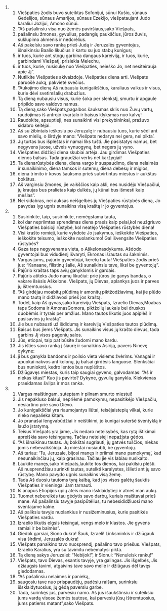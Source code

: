 <ol>
  <li>
    <ol>
      <li>Viešpaties žodis buvo suteiktas Sofonijui, sūnui Kušio, sūnaus Gedelijos, sūnaus Amarijos, sūnaus Ezekijo, viešpataujant Judo karaliui Jozijui, Amono sūnui.</li>
      <li>“Aš pašalinsiu visa nuo žemės paviršiaus,­sako Viešpats,­</li>
      <li>pašalinsiu žmones, gyvulius, padangių paukščius, jūros žuvis, suklupimo akmenis ir nedorėlius.</li>
      <li>Aš pakelsiu savo ranką prieš Judą ir Jeruzalės gyventojus, išnaikinsiu Baalio likučius ir kartu su juo stabų kunigus;</li>
      <li>ir tuos, kurie ant stogų garbina dangaus kareiviją, ir tuos, kurie, garbindami Viešpatį, prisiekia Melechu,</li>
      <li>ir tuos, kurie, nusisukę nuo Viešpaties, neieško Jo, net nesiteirauja apie Jį”.</li>
      <li>Nutilkite Viešpaties akivaizdoje. Viešpaties diena arti. Viešpats paruošė auką, pakvietė svečius.</li>
      <li>“Aukojimo dieną Aš nubausiu kunigaikščius, karaliaus vaikus ir visus, kurie dėvi svetimšalių drabužius.</li>
      <li>Tą dieną nubausiu visus, kurie šoka per slenkstį, smurtu ir apgaule pripildo savo valdovo namus.</li>
      <li>Tą dieną,­sako Viešpats,­pagalbos šauksmas sklis nuo Žuvų vartų, raudojimas iš antrojo kvartalo ir baisus klyksmas nuo kalvų!</li>
      <li>Raudokite, apsuptieji, nes sunaikinti visi prekybininkai, pražuvo sidabro keitėjai.</li>
      <li>Aš su žibintais ieškosiu po Jeruzalę ir nubausiu tuos, kurie sėdi ant savo mielių, o širdyje mano: ‘Viešpats nedarys nei gera, nei pikta’.</li>
      <li>Jų turtas bus išplėštas ir namai liks tušti. Jie pasistatys namus, bet negyvens juose, užveis vynuogynų, bet negers jų vyno.</li>
      <li>Viešpaties didžioji diena skubiai artėja. Jau girdimas Viešpaties dienos balsas. Tada graudžiai verks net karžygiai!</li>
      <li>Ta diena­rūstybės diena, diena vargo ir suspaudimo, diena nelaimės ir sunaikinimo, diena tamsos ir sutemų, diena debesų ir miglos,</li>
      <li>diena trimito ir kovos šauksmo prieš sutvirtintus miestus ir aukštus bokštus.</li>
      <li>Aš varginsiu žmones, jie vaikščios kaip akli, nes nusidėjo Viešpačiui, jų kraujas bus pralietas kaip dulkės, jų kūnai bus išmesti kaip mėšlas”.</li>
      <li>Nei sidabras, nei auksas neišgelbės jų Viešpaties rūstybės dieną, Jo pavydas lyg ugnis sunaikins visą kraštą ir jo gyventojus.</li>
    </ol>
  </li>
  <li>
    <ol>
      <li>Susirinkite, taip, susirinkite, nemėgstama tauta,</li>
      <li>kol dar nepriimtas sprendimas­ diena praeis kaip pelai,­kol neužgriuvo Viešpaties baisioji rūstybė, kol neatėjo Viešpaties rūstybės diena!</li>
      <li>Visi krašto romieji, kurie vykdote Jo įsakymus, ieškokite Viešpaties, ieškokite teisumo, ieškokite nuolankumo! Gal išvengsite Viešpaties rūstybės?</li>
      <li>Gaza taps negyvenama vieta, o Aškelonas­dykuma. Ašdodo gyventojai bus vidudienį išvaryti, Ekronas išrautas su šaknimis.</li>
      <li>Vargas jums, pajūrio gyventojai, keretų tauta! Viešpaties žodis prieš jus: “Kanaane, filistinų šalie, Aš sunaikinsiu tave, liksi be gyventojų”.</li>
      <li>Pajūrio kraštas taps avių ganyklomis ir gardais.</li>
      <li>Pajūris atiteks Judo namų likučiui: prie jūros jie ganys bandas, o vakare ilsėsis Aškelone. Viešpats, jų Dievas, aplankys juos ir parves jų ištremtuosius.</li>
      <li>“Aš girdėjau moabitų plūdimą ir amonitų piktžodžiavimą, kai jie plūdo mano tautą ir didžiavosi prieš jos kraštą.</li>
      <li>Todėl, kaip Aš gyvas,­sako kareivijų Viešpats, Izraelio Dievas,­Moabas taps Sodoma ir Amonas­Gomora, piktžolių laukais bei druskos duobėmis ir tyrais per amžius. Mano tautos likutis juos apiplėš ir pasisavins jų kraštą”.</li>
      <li>Jie bus nubausti už išdidumą ir kareivijų Viešpaties tautos plūdimą.</li>
      <li>Baisus bus jiems Viešpats. Jis sunaikins visus jų krašto dievus, tada garbins Jį visos pagonių salos.</li>
      <li>Jūs, etiopai, taip pat būsite žudomi mano kardu.</li>
      <li>Jis išties savo ranką į šiaurę ir sunaikins Asiriją, pavers Ninevę dykyne:</li>
      <li>ji bus ganykla bandoms ir poilsio vieta visiems žvėrims. Vanagai ir apuokai nakvos ant kolonų, jų balsai girdėsis languose. Slenksčiai bus nuniokoti, kedro lentos bus nuplėštos.</li>
      <li>Džiūgavęs miestas, kuris taip saugiai gyveno, galvodamas: “Aš ir niekas kitas!” Kuo jis pavirto? Dykyne, gyvulių ganykla. Kiekvienas praeidamas švilps ir mos ranka.</li>
    </ol>
  </li>
  <li>
    <ol>
      <li>Vargas maištingam, suteptam ir pilnam smurto miestui!</li>
      <li>Jis nepakluso balsui, nepriėmė pamokymų, nepasitikėjo Viešpačiu, nesiartino prie savo Dievo.</li>
      <li>Jo kunigaikščiai yra riaumojantys liūtai, teisėjai­stepių vilkai, kurie nieko nepalieka kitam.</li>
      <li>Jo pranašai lengvabūdžiai ir neištikimi, jo kunigai suteršė šventyklą ir laužo įstatymą.</li>
      <li>Teisus Viešpats yra jame, Jis nedaro neteisybės, kas rytą ištikimai apreiškia savo teisingumą. Tačiau neteisieji nepažįsta gėdos.</li>
      <li>“Aš išnaikinau tautas. Jų bokštai sugriauti, jų gatvės tuščios, niekas jomis nebevaikščioja. Jų miestai nusiaubti, be gyventojų.</li>
      <li>Aš tariau: ‘Tu, Jeruzale, bijosi manęs ir priimsi mano pamokymą’, kad nesunaikinčiau jų, kaip grasinau. Tačiau jie vis labiau nusikalto.</li>
      <li>Laukite manęs,­sako Viešpats,­laukite tos dienos, kai pakilsiu plėšti. Aš nusprendžiau surinkti tautas, sutelkti karalystes, išlieti ant jų savo rūstybę. Mano pavydo ugnis sunaikins visą žemę.</li>
      <li>Tada Aš duosiu tautoms tyrą kalbą, kad jos visos galėtų šauktis Viešpaties ir vieningai Jam tarnauti.</li>
      <li>Iš anapus Etiopijos upių ateis mano išsklaidytieji ir atneš man aukų.</li>
      <li>Tuomet nebereikės tau gėdytis savo darbų, kuriais maištavai prieš mane. Aš pašalinsiu tavyje pasipūtėlius, tu nebesididžiuosi mano šventajame kalne.</li>
      <li>Aš paliksiu tavyje nuolankius ir nusižeminusius, kurie pasitikės Viešpaties vardu.</li>
      <li>Izraelio likutis elgsis teisingai, vengs melo ir klastos. Jie gyvens ramiai ir be baimės”.</li>
      <li>Giedok garsiai, Siono dukra! Šauk, Izraeli! Linksminkis ir džiūgauk visa širdimi, Jeruzalės dukra!</li>
      <li>Viešpats panaikino tavo nuosprendį, pašalino tavo priešus. Viešpats, Izraelio Karalius, yra su tavimi­tu nebematysi pikta.</li>
      <li>Tą dieną sakys Jeruzalei: “Nebijok!”, ir Sionui: “Nenuleisk rankų!”</li>
      <li>Viešpats, tavo Dievas, esantis tavyje, yra galingas. Jis išgelbės, Jis džiaugsis tavimi, atgaivins tave savo meile ir džiūgaus dėl tavęs giedodamas.</li>
      <li>“Aš pašalinsiu nelaimes ir panieką,</li>
      <li>saugosiu tave nuo prispaudėjų, padėsiu raišam, surinksiu išsklaidytuosius, jų gėdą paversiu garbe.</li>
      <li>Tada, surinkęs jus, parvesiu namo. Aš jus išaukštinsiu ir suteiksiu jums vardą visose žemės tautose, kai parvesiu jūsų ištremtuosius, jums patiems matant”,­sako Viešpats.</li>
    </ol>
  </li>
</ol>